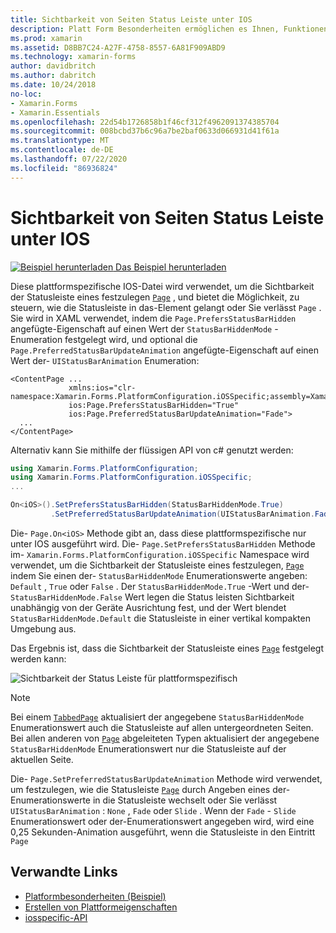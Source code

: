 ```yaml
---
title: Sichtbarkeit von Seiten Status Leiste unter IOS
description: Platt Form Besonderheiten ermöglichen es Ihnen, Funktionen zu nutzen, die nur auf einer bestimmten Plattform verfügbar sind, ohne dass benutzerdefinierte Renderer oder Effekte implementiert werden. In diesem Artikel wird erläutert, wie die plattformspezifische IOS-Anwendung verwendet wird, die die Sichtbarkeit der Statusleiste auf einer Seite festlegt.
ms.prod: xamarin
ms.assetid: D8BB7C24-A27F-4758-8557-6A81F909ABD9
ms.technology: xamarin-forms
author: davidbritch
ms.author: dabritch
ms.date: 10/24/2018
no-loc:
- Xamarin.Forms
- Xamarin.Essentials
ms.openlocfilehash: 22d54b1726858b1f46cf312f4962091374385704
ms.sourcegitcommit: 008bcbd37b6c96a7be2baf0633d066931d41f61a
ms.translationtype: MT
ms.contentlocale: de-DE
ms.lasthandoff: 07/22/2020
ms.locfileid: "86936824"
---
```

# <a name="page-status-bar-visibility-on-ios"></a>Sichtbarkeit von Seiten Status Leiste unter IOS

[![Beispiel herunterladen](~/media/shared/download.png) Das Beispiel herunterladen](https://docs.microsoft.com/samples/xamarin/xamarin-forms-samples/userinterface-platformspecifics)

Diese plattformspezifische IOS-Datei wird verwendet, um die Sichtbarkeit der Statusleiste eines festzulegen [`Page`](xref:Xamarin.Forms.Page) , und bietet die Möglichkeit, zu steuern, wie die Statusleiste in das-Element gelangt oder Sie verlässt `Page` . Sie wird in XAML verwendet, indem die `Page.PrefersStatusBarHidden` angefügte-Eigenschaft auf einen Wert der `StatusBarHiddenMode` -Enumeration festgelegt wird, und optional die `Page.PreferredStatusBarUpdateAnimation` angefügte-Eigenschaft auf einen Wert der- `UIStatusBarAnimation` Enumeration:

```xaml
<ContentPage ...
             xmlns:ios="clr-namespace:Xamarin.Forms.PlatformConfiguration.iOSSpecific;assembly=Xamarin.Forms.Core"
             ios:Page.PrefersStatusBarHidden="True"
             ios:Page.PreferredStatusBarUpdateAnimation="Fade">
  ...
</ContentPage>
```

Alternativ kann Sie mithilfe der flüssigen API von c# genutzt werden:

```csharp
using Xamarin.Forms.PlatformConfiguration;
using Xamarin.Forms.PlatformConfiguration.iOSSpecific;
...

On<iOS>().SetPrefersStatusBarHidden(StatusBarHiddenMode.True)
         .SetPreferredStatusBarUpdateAnimation(UIStatusBarAnimation.Fade);
```

Die- `Page.On<iOS>` Methode gibt an, dass diese plattformspezifische nur unter IOS ausgeführt wird. Die- `Page.SetPrefersStatusBarHidden` Methode im- `Xamarin.Forms.PlatformConfiguration.iOSSpecific` Namespace wird verwendet, um die Sichtbarkeit der Statusleiste eines festzulegen, [`Page`](xref:Xamarin.Forms.Page) indem Sie einen der- `StatusBarHiddenMode` Enumerationswerte angeben: `Default` , `True` oder `False` . Der `StatusBarHiddenMode.True` -Wert und der- `StatusBarHiddenMode.False` Wert legen die Status leisten Sichtbarkeit unabhängig von der Geräte Ausrichtung fest, und der Wert blendet `StatusBarHiddenMode.Default` die Statusleiste in einer vertikal kompakten Umgebung aus.

Das Ergebnis ist, dass die Sichtbarkeit der Statusleiste eines [`Page`](xref:Xamarin.Forms.Page) festgelegt werden kann:

![Sichtbarkeit der Status Leiste für plattformspezifisch](page-status-bar-visibility-images/hide-status-bar.png)

> [!NOTE]
> Bei einem [`TabbedPage`](xref:Xamarin.Forms.TabbedPage) aktualisiert der angegebene `StatusBarHiddenMode` Enumerationswert auch die Statusleiste auf allen untergeordneten Seiten. Bei allen anderen von [`Page`](xref:Xamarin.Forms.Page) abgeleiteten Typen aktualisiert der angegebene `StatusBarHiddenMode` Enumerationswert nur die Statusleiste auf der aktuellen Seite.

Die- `Page.SetPreferredStatusBarUpdateAnimation` Methode wird verwendet, um festzulegen, wie die Statusleiste [`Page`](xref:Xamarin.Forms.Page) durch Angeben eines der-Enumerationswerte in die Statusleiste wechselt oder Sie verlässt `UIStatusBarAnimation` : `None` , `Fade` oder `Slide` . Wenn der `Fade` - `Slide` Enumerationswert oder der-Enumerationswert angegeben wird, wird eine 0,25 Sekunden-Animation ausgeführt, wenn die Statusleiste in den Eintritt `Page`

## <a name="related-links"></a>Verwandte Links

- [Platformbesonderheiten (Beispiel)](https://docs.microsoft.com/samples/xamarin/xamarin-forms-samples/userinterface-platformspecifics)
- [Erstellen von Plattformeigenschaften](~/xamarin-forms/platform/platform-specifics/index.md#creating-platform-specifics)
- [iosspecific-API](xref:Xamarin.Forms.PlatformConfiguration.iOSSpecific)
